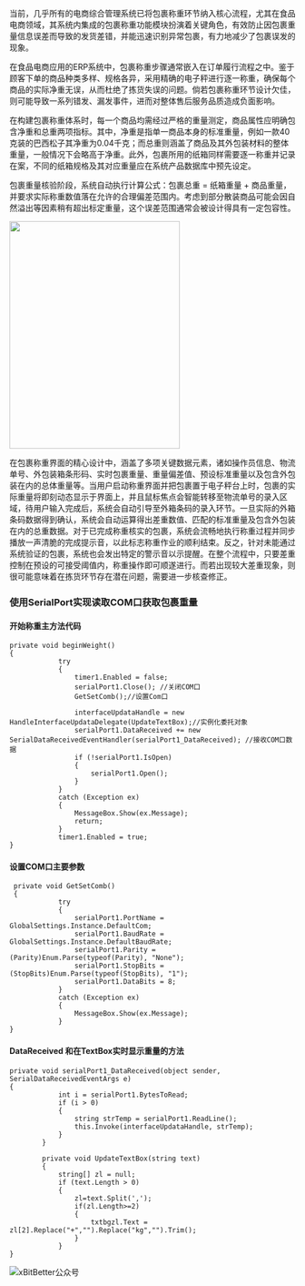 当前，几乎所有的电商综合管理系统已将包裹称重环节纳入核心流程，尤其在食品电商领域，其系统内集成的包裹称重功能模块扮演着关键角色，有效防止因包裹重量信息误差而导致的发货差错，并能迅速识别异常包裹，有力地减少了包裹误发的现象。

在食品电商应用的ERP系统中，包裹称重步骤通常嵌入在订单履行流程之中。鉴于顾客下单的商品种类多样、规格各异，采用精确的电子秤进行逐一称重，确保每个商品的实际净重无误，从而杜绝了拣货失误的问题。倘若包裹称重环节设计欠佳，则可能导致一系列错发、漏发事件，进而对整体售后服务品质造成负面影响。

在构建包裹称重体系时，每一个商品均需经过严格的重量测定，商品属性应明确包含净重和总重两项指标。其中，净重是指单一商品本身的标准重量，例如一款40克装的巴西松子其净重为0.04千克；而总重则涵盖了商品及其外包装材料的整体重量，一般情况下会略高于净重。此外，包裹所用的纸箱同样需要逐一称重并记录在案，不同的纸箱规格及其对应重量应在系统产品数据库中预先设定。

包裹重量核验阶段，系统自动执行计算公式：包裹总重 = 纸箱重量 + 商品重量，并要求实际称重数值落在允许的合理偏差范围内。考虑到部分散装商品可能会因自然溢出等因素稍有超出标定重量，这个误差范围通常会被设计得具有一定包容性。

<img src="https://user-images.githubusercontent.com/124132611/235339810-5c115000-a908-4c99-9187-d05489be9edd.png" width="300" height="400" />

在包裹称重界面的精心设计中，涵盖了多项关键数据元素，诸如操作员信息、物流单号、外包装箱条形码、实时包裹重量、重量偏差值、预设标准重量以及包含外包装在内的总体重量等。当用户启动称重界面并把包裹置于电子秤台上时，包裹的实际重量将即刻动态显示于界面上，并且鼠标焦点会智能转移至物流单号的录入区域，待用户输入完成后，系统会自动引导至外箱条码的录入环节。一旦实际的外箱条码数据得到确认，系统会自动运算得出差重数值、匹配的标准重量及包含外包装在内的总重数据。对于已完成称重核实的包裹，系统会流畅地执行称重过程并同步播放一声清脆的完成提示音，以此标志称重作业的顺利结束。反之，针对未能通过系统验证的包裹，系统也会发出特定的警示音以示提醒。在整个流程中，只要差重控制在预设的可接受阈值内，称重操作即可顺遂进行。而若出现较大差重现象，则很可能意味着在拣货环节存在潜在问题，需要进一步核查修正。

### 使用SerialPort实现读取COM口获取包裹重量

#### 开始称重主方法代码
```
private void beginWeight()
{
            try
            {
                timer1.Enabled = false;
                serialPort1.Close(); //关闭COM口
                GetSetComb();//设置Com口

                interfaceUpdataHandle = new HandleInterfaceUpdataDelegate(UpdateTextBox);//实例化委托对象 
                serialPort1.DataReceived += new SerialDataReceivedEventHandler(serialPort1_DataReceived); //接收COM口数据
                if (!serialPort1.IsOpen)
                {
                    serialPort1.Open();
                }
            }
            catch (Exception ex)
            {
                MessageBox.Show(ex.Message);
                return;
            }
            timer1.Enabled = true;
}
```
#### 设置COM口主要参数
```
 private void GetSetComb()
 {
            try
            {
                serialPort1.PortName = GlobalSettings.Instance.DefaultCom;
                serialPort1.BaudRate = GlobalSettings.Instance.DefaultBaudRate;
                serialPort1.Parity = (Parity)Enum.Parse(typeof(Parity), "None");
                serialPort1.StopBits = (StopBits)Enum.Parse(typeof(StopBits), "1");
                serialPort1.DataBits = 8;
            }
            catch (Exception ex)
            {
                MessageBox.Show(ex.Message);
            }
}
```

#### DataReceived 和在TextBox实时显示重量的方法
```
private void serialPort1_DataReceived(object sender, SerialDataReceivedEventArgs e)
{
            int i = serialPort1.BytesToRead;
            if (i > 0)
            {
                string strTemp = serialPort1.ReadLine();
                this.Invoke(interfaceUpdataHandle, strTemp);
            }
        }

        private void UpdateTextBox(string text)
        {
            string[] zl = null;
            if (text.Length > 0)
            {
                zl=text.Split(',');
                if(zl.Length>=2)
                {
                    txtbgzl.Text = zl[2].Replace("+","").Replace("kg","").Trim();
                }
            }            
}
```

![xBitBetter公众号](https://goohugo.github.io/xbitbetter.png "xBitBetter公众号")

<!-- ##{"timestamp":1748391615}## -->